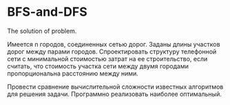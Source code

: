 # BFS-and-DFS
The solution of problem.

Имеется n городов, соединенных сетью дорог. Заданы длины участков дорог между парами городов. Спроектировать структуру телефонной сети с минимальной стоимостью затрат на ее строительство, если считать, что стоимость участка сети между двумя городами пропорциональна расстоянию между ними.

Провести сравнение вычислительной сложности известных алгоритмов для решения задачи. Программно реализовать наиболее оптимальный.
